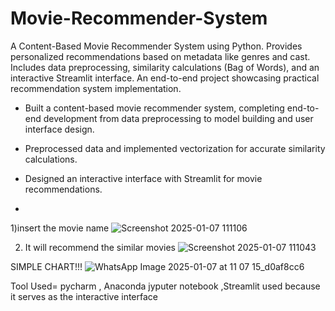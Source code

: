 # Movie-Recommender-System
A Content-Based Movie Recommender System using Python. Provides personalized recommendations based on metadata like genres and cast. Includes data preprocessing, similarity calculations (Bag of Words), and an interactive Streamlit interface. An end-to-end project showcasing practical recommendation system implementation.

- Built a content-based movie recommender system, completing end-to-end development from data preprocessing to model building and user interface design.  
- Preprocessed data and implemented vectorization for accurate similarity calculations.  
- Designed an interactive interface with Streamlit for movie recommendations.

- 
1)insert the movie name 
![Screenshot 2025-01-07 111106](https://github.com/user-attachments/assets/6677df80-16a5-407a-bc25-6a67b6a08e26)


2) It will recommend the similar movies
![Screenshot 2025-01-07 111043](https://github.com/user-attachments/assets/00fcba71-64a4-41ef-8d00-caa990e74865)

SIMPLE CHART!!!
![WhatsApp Image 2025-01-07 at 11 07 15_d0af8cc6](https://github.com/user-attachments/assets/936ef6e6-4825-4008-a25f-5c8c0350b9d3)



Tool Used= pycharm , Anaconda jyputer notebook ,Streamlit used because it serves as the interactive interface
